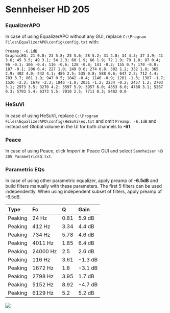 # Sennheiser HD 205

### EqualizerAPO
In case of using EqualizerAPO without any GUI, replace `C:\Program Files\EqualizerAPO\config\config.txt`
with:
```
Preamp: -6.1dB
GraphicEQ: 21 0.0; 23 5.8; 25 5.6; 28 5.2; 31 4.8; 34 4.3; 37 3.9; 41 3.6; 45 3.5; 49 3.1; 54 2.3; 60 1.9; 66 1.9; 72 1.9; 79 1.0; 87 0.4; 96 -0.1; 106 -0.4; 116 -0.6; 128 -0.8; 141 -0.2; 155 0.7; 170 -0.0; 187 -0.1; 206 0.4; 227 1.0; 249 0.6; 274 0.8; 302 1.2; 332 1.8; 365 2.9; 402 4.0; 442 4.1; 486 2.5; 535 0.8; 588 0.6; 647 2.2; 712 4.4; 783 3.7; 861 1.9; 947 0.5; 1042 -0.4; 1146 -0.9; 1261 -1.3; 1387 -1.7; 1526 -2.2; 1678 -2.3; 1846 -1.8; 2031 -1.2; 2234 -0.2; 2457 1.2; 2703 3.1; 2973 3.5; 3270 4.2; 3597 5.9; 3957 6.0; 4353 6.0; 4788 3.1; 5267 0.3; 5793 5.4; 6373 5.5; 7010 2.5; 7711 0.3; 8482 0.0
```

### HeSuVi
In case of using HeSuVi, replace `C:\Program Files\EqualizerAPO\config\HeSuVi\eq.txt` and omit `Preamp:
-6.1dB` and instead set Global volume in the UI for both channels to **-61**

### Peace
In case of using Peace, click *Import* in Peace GUI and select `Sennheiser HD 205 ParametricEQ.txt`.

### Parametric EQs
In case of using other parametric equalizer, apply preamp of **-6.5dB** and build filters manually
with these parameters. The first 5 filters can be used independently.
When using independent subset of filters, apply preamp of -6.5dB.

| Type    | Fc       |    Q | Gain    |
|:--------|:---------|:-----|:--------|
| Peaking | 24 Hz    | 0.81 | 5.9 dB  |
| Peaking | 412 Hz   | 3.34 | 4.4 dB  |
| Peaking | 734 Hz   | 5.78 | 4.6 dB  |
| Peaking | 4011 Hz  | 1.85 | 6.4 dB  |
| Peaking | 24000 Hz | 2.5  | 2.6 dB  |
| Peaking | 116 Hz   | 3.61 | -1.3 dB |
| Peaking | 1672 Hz  | 1.8  | -3.1 dB |
| Peaking | 2798 Hz  | 3.95 | 1.7 dB  |
| Peaking | 5152 Hz  | 8.92 | -4.7 dB |
| Peaking | 6129 Hz  | 5.2  | 5.2 dB  |

![](https://raw.githubusercontent.com/jaakkopasanen/AutoEq/master/results/headphonecom/sbaf-serious/Sennheiser%20HD%20205/Sennheiser%20HD%20205.png)